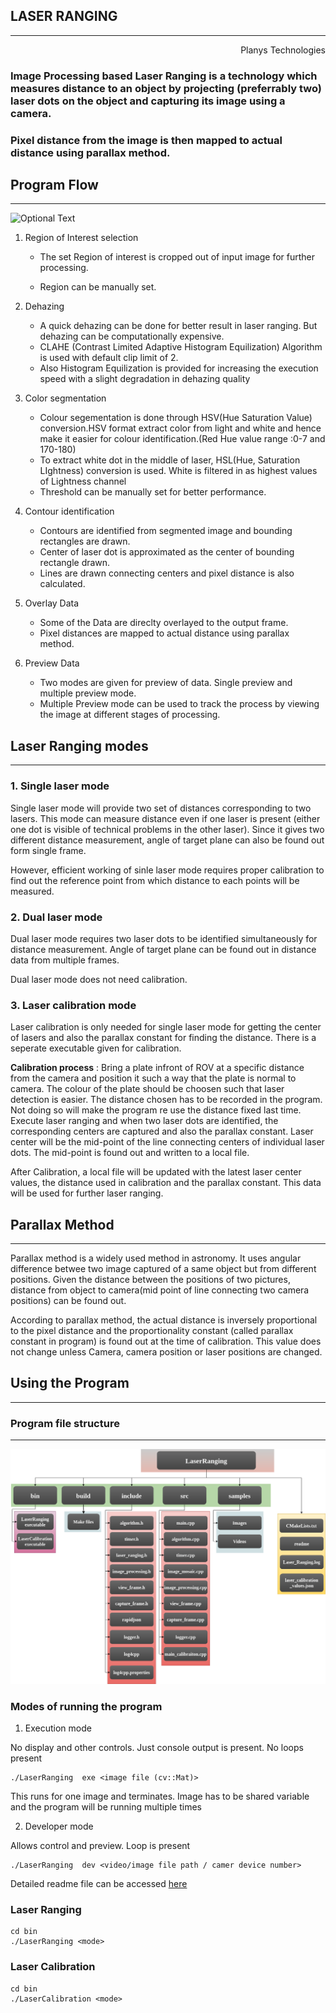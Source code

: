 LASER RANGING
-----------------    
-----------------   
                                    
<div style="text-align: right"> Planys Technologies </div>

### Image Processing based Laser Ranging is a technology which measures distance to an object by projecting (preferrably two) laser dots on the object and capturing its image using a camera.

### Pixel distance from the image is then mapped to actual distance using parallax method.

## Program Flow
--------------------------
![Optional Text](documentation/LaserRanging.png)


1. Region of Interest selection

    * The set Region of interest is cropped out of input image for further processing.
   
    * Region can be manually set.

2. Dehazing
    * A quick dehazing can be done for better result in laser ranging. But dehazing can be computationally expensive.
    * CLAHE (Contrast Limited Adaptive Histogram Equilization) Algorithm is used with default clip limit of 2.
    * Also Histogram Equilization is provided for increasing the execution speed with a slight degradation in dehazing quality

3. Color segmentation
    * Colour segementation is done through HSV(Hue Saturation Value) conversion.HSV format extract color from light and white and hence make it easier for colour identification.(Red Hue value range :0-7 and 170-180)
    * To extract white dot in the middle of laser, HSL(Hue, Saturation LIghtness) conversion is used. White is filtered in as highest values of Lightness channel
    * Threshold can be manually set for better performance.
4. Contour identification
    * Contours are identified from segmented image and bounding rectangles are drawn.
    * Center of laser dot is approximated as the center of bounding rectangle drawn.
    * Lines are drawn connecting centers and pixel distance is also calculated.
5. Overlay Data
    * Some of the Data are direclty overlayed to the output frame.
    * Pixel distances are mapped to actual distance using parallax method.

6. Preview Data
    * Two modes are given for preview of data. Single preview and multiple preview mode.
    * Multiple Preview mode can be used to track the process by viewing the image at different stages of processing.

## Laser Ranging modes
---------------------------

### 1. Single laser mode
Single laser mode will provide two set of distances corresponding to two lasers. This mode can measure distance even if one laser is present (either one dot is visible of technical problems in the other laser). Since it gives two different distance measurement, angle of target plane can also be found out form single frame. 

However, efficient working of sinle laser mode requires proper calibration to find out the reference point from which distance to each points will be measured.

### 2. Dual laser mode
Dual laser mode requires two laser dots to be identified simultaneously for distance measurement. Angle of target plane can be found out in distance data from multiple frames.

Dual laser mode does not need calibration.

### 3. Laser calibration mode
Laser calibration is only needed for single laser mode for getting the center of lasers and also the parallax constant for finding the distance. There is a seperate executable given for calibration.

**Calibration process** : Bring a plate infront of ROV at a specific distance from the camera and position it such a way that the plate is normal to camera. The colour of the plate should be choosen such that laser detection is easier. The distance chosen has to be recorded in the program. Not doing so will make the program re use the distance fixed last time. Execute laser ranging and when two laser dots are identified, the corresponding centers are captured and also the parallax constant. Laser center will be the mid-point of the line connecting centers of individual laser dots.
The mid-point is found out and written to a local file.

After Calibration, a local file will be updated with the latest laser center values, the distance used in calibration and the parallax constant. This data will be used for further laser ranging. 

## Parallax Method
---------------
Parallax method is a widely used method in astronomy. It uses angular difference betwee two image captured of a same object but from different positions. Given the distance between the positions of two pictures, distance from object to camera(mid point of line connecting two camera positions) can be found out.

According to parallax method, the actual distance is inversely proportional to the pixel distance and the proportionality constant (called parallax constant in program) is found out at the time of calibration. This value does not change unless Camera, camera position or laser positions are changed.

## Using the Program
-------------------------

### Program file structure
--------------
![File-system_image](documentation/filesystem.png)

### Modes of running the program

1. Execution mode

No display and other controls. Just console output is present. No loops present

```
./LaserRanging  exe <image file (cv::Mat)>
```
This runs for one image and terminates. Image has to be shared variable and the program will be running multiple times



2. Developer mode

Allows control and preview. Loop is present

```
./LaserRanging  dev <video/image file path / camer device number>
```

Detailed readme file can be accessed [here](readme.md)

### Laser Ranging

```
cd bin
./LaserRanging <mode>
```

### Laser Calibration


```
cd bin
./LaserCalibration <mode>
```